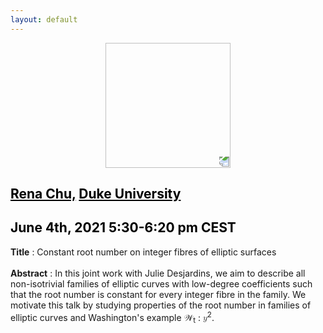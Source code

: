 ```yaml
---
layout: default
---
```


<p align="center">
  <img width="200" height="200" style="transform: rotate(0.5turn);" src="https://upload.wikimedia.org/wikipedia/commons/1/18/Rational_points_of_bounded_height_outside_the_27_lines_on_Clebsch%27s_diagonal_cubic_surface.png">
</p>

## <a href="https://scholars.duke.edu/person/rena.chu" style="color:black">Rena Chu,</a> <a href="https://duke.edu/" style="color:black">Duke University</a>
## <c style="color:black">June 4th, 2021  5:30-6:20 pm CEST</c>

<b>Title</b> : Constant root number on integer fibres of elliptic surfaces
<br>
<br>
<b>Abstract</b> :  In this joint work with Julie Desjardins, we aim to describe all non-isotrivial families of elliptic curves with low-degree coefficients such that the root number is constant for every integer fibre in the family. We motivate this talk by studying properties of the root number in families of elliptic curves and Washington's example &#x1d4b2;<math><sub><mi>t</mi></sub></math> : <math><mi>y</mi><sup><mi>2</mi></sup></math>.

